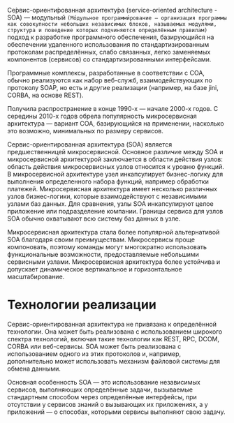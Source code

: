 Се́рвис-ориенти́рованная архитекту́ра (service-oriented architecture - SOA) — модульный `(Мо́дульное программи́рование — организация программы как совокупности небольших независимых блоков, называемых модулями, структура и поведение которых подчиняются определённым правилам)` подход к разработке программного обеспечения, базирующийся на обеспечении удаленного использования по стандартизированным протоколам распределённых, слабо связанных, легко заменяемых компонентов (сервисов) со стандартизированными интерфейсами.

Программные комплексы, разработанные в соответствии с СОА, обычно реализуются как набор веб-служб, взаимодействующих по протоколу SOAP, но есть и другие реализации (например, на базе jini, CORBA, на основе REST).

Получила распространение в конце 1990-х — начале 2000-х годов. С середины 2010-х годов обрела популярность микросервисная архитектура — вариант СОА, базирующийся на применении, насколько это возможно, минимальных по размеру сервисов.

Сервис-ориентированная архитектура (SOA) является предшественницей микросервисной. Основное различие между SOA и микросервисной архитектурой заключается в области действия узлов: область действия микросервисных узлов относится к уровню функций. В микросервисной архитектуре узел инкапсулирует бизнес-логику для выполнения определенного набора функций, например обработки платежей. Микросервисная архитектура имеет несколько различных узлов бизнес-логики, которые взаимодействуют с независимыми узлами баз данных. Для сравнения, узлы SOA инкапсулируют целое приложение или подразделение компании. Границы сервиса для узлов SOA обычно охватывают всю систему баз данных в узле.

Микросервисная архитектура стала более популярной альтернативой SOA благодаря своим преимуществам. Микросервисы проще компоновать, поэтому команды могут многократно использовать функциональные возможности, предоставляемые небольшими сервисными узлами. Микросервисная архитектура более устойчива и допускает динамическое вертикальное и горизонтальное масштабирование.

# Технологии реализации

Сервис-ориентированная архитектура не привязана к определённой технологии. Она может быть реализована с использованием широкого спектра технологий, включая такие технологии как REST, RPC, DCOM, CORBA или веб-сервисы. SOA может быть реализована с использованием одного из этих протоколов и, например, дополнительно может использовать механизм файловой системы для обмена данными.

Основная особенность SOA — это использование независимых сервисов, выполняющих определённые задачи, вызываемые стандартным способом через определённые интерфейсы, при отсутствии у сервисов знаний о вызывающих их приложениях, а у приложений — о способах, которыми сервисы выполняют свою задачу.

